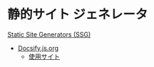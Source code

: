 # 静的サイト ジェネレータ

[Static Site Generators (SSG)](https://jamstack.org/generators/)

- [Docsify.js.org](https://docsify.js.org/) 
  - [使用サイト](https://github.com/docsifyjs/awesome-docsify#showcase)